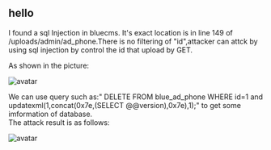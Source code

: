 
## hello
I found a sql Injection in bluecms. It's exact location is in line 149 of /uploads/admin/ad_phone.There is no filtering of "id",attacker can attck by using sql injection by control the id that upload by GET.   

As shown in the picture:  

![avatar](ad_phone.png)   

We can use query such as:" DELETE FROM blue_ad_phone WHERE id=1 and updatexml(1,concat(0x7e,(SELECT @@version),0x7e),1);" to get some imformation of database.  
The attack result is as follows:  

![avatar](result.png) 

